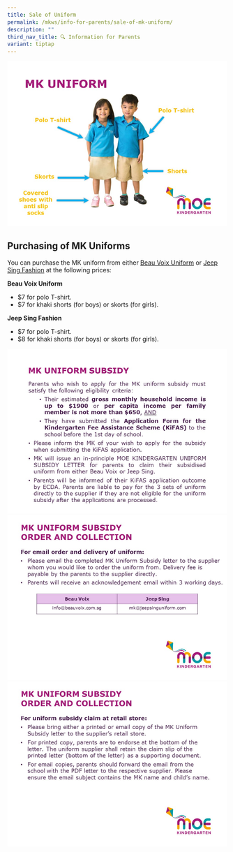 ```yaml
---
title: Sale of Uniform
permalink: /mkws/info-for-parents/sale-of-mk-uniform/
description: ""
third_nav_title: 🔍 Information for Parents
variant: tiptap
---
```

![](/images/MK/Uniform/MK%20Uniform%20(1).jpg)

Purchasing of MK Uniforms
---------------------------

You can purchase the MK uniform from either [Beau Voix Uniform](https://www.beauvoix.com.sg/products/moe-kindergarten) or [Jeep Sing Fashion](https://jeepsinguniform.com/collections/moe-kindergarten-uniforms) at the following prices:

**Beau Voix Uniform**

*   $7 for polo T-shirt.
*   $7 for khaki shorts (for boys) or skorts (for girls).

**Jeep Sing Fashion**

*   $7 for polo T-shirt.
*   $8 for khaki shorts (for boys) or skorts (for girls).

![](/images/MK/Uniform/MK%20Uniform%20(4).jpg)
![](/images/MK/Uniform/MK%20Uniform%20(5).jpg)
![](/images/MK/Uniform/MK%20Uniform%20(6).jpg)